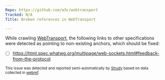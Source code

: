 ```yaml
---
Repo: https://github.com/w3c/webtransport
Tracked: N/A
Title: Broken references in WebTransport

---
```


While crawling [WebTransport](https://w3c.github.io/webtransport/), the following links to other specifications were detected as pointing to non-existing anchors, which should be fixed:
* [ ] https://html.spec.whatwg.org/multipage/web-sockets.html#feedback-from-the-protocol

<sub>This issue was detected and reported semi-automatically by [Strudy](https://github.com/w3c/strudy/) based on data collected in [webref](https://github.com/w3c/webref/).</sub>